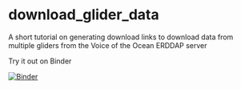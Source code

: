 # download_glider_data

A short tutorial on generating download links to download data from multiple gliders from the Voice of the Ocean ERDDAP server

Try it out on Binder

[![Binder](https://mybinder.org/badge_logo.svg)](https://mybinder.org/v2/gh/voto-ocean-knowledge/download_glider_data/HEAD?labpath=glider_data_download.ipynb)
